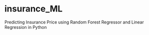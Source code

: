 # insurance_ML
Predicting Insurance Price using Random Forest Regressor and Linear Regression in Python
